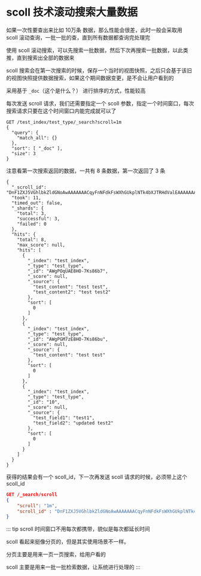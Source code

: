 # scoll 技术滚动搜索大量数据

如果一次性要查出来比如 10万条 数据，那么性能会很差，此时一般会采取用 scoll 滚动查询，一批一批的查，直到所有数据都查询完处理完

使用 scoll 滚动搜索，可以先搜索一批数据，然后下次再搜索一批数据，以此类推，直到搜索出全部的数据来

scoll 搜索会在第一次搜索的时候，保存一个当时的视图快照，之后只会基于该旧的视图快照提供数据搜索，如果这个期间数据变更，是不会让用户看到的

采用基于 `_doc`（这个是什么？） 进行排序的方式，性能较高

每次发送 scroll 请求，我们还需要指定一个 scoll 参数，指定一个时间窗口，每次搜索请求只要在这个时间窗口内能完成就可以了

```json{1}
GET /test_index/test_type/_search?scroll=1m
{
  "query": {
    "match_all": {}
  },
  "sort": [ "_doc" ],
  "size": 3
}
```

注意看第一次搜索返回的数据，一共有 8 条数据，第一次返回了 3 条

```json{2}
{
  "_scroll_id": "DnF1ZXJ5VGhlbkZldGNoAwAAAAAAACqyFnNFdkFsWXhGUkplNTk4bXJTRHdValEAAAAAAAAqsxZzRXZBbFl4RlJKZTU5OG1yU0R3VWpRAAAAAAAAKrQWc0V2QWxZeEZSSmU1OThtclNEd1VqUQ==",
  "took": 11,
  "timed_out": false,
  "_shards": {
    "total": 3,
    "successful": 3,
    "failed": 0
  },
  "hits": {
    "total": 8,
    "max_score": null,
    "hits": [
      {
        "_index": "test_index",
        "_type": "test_type",
        "_id": "AWgPOqUAE8HO-7Ks86b7",
        "_score": null,
        "_source": {
          "test_content": "test test",
          "test_content2": "test test2"
        },
        "sort": [
          0
        ]
      },
      {
        "_index": "test_index",
        "_type": "test_type",
        "_id": "AWgPGM7zE8HO-7Ks86bu",
        "_score": null,
        "_source": {
          "test_content": "test test"
        },
        "sort": [
          0
        ]
      },
      {
        "_index": "test_index",
        "_type": "test_type",
        "_id": "10",
        "_score": null,
        "_source": {
          "test_field1": "test1",
          "test_field2": "updated test2"
        },
        "sort": [
          0
        ]
      }
    ]
  }
}
```

获得的结果会有一个 scoll_id，下一次再发送 scoll 请求的时候，必须带上这个 scoll_id

```json
GET /_search/scroll
{
    "scroll": "1m",
    "scroll_id" : "DnF1ZXJ5VGhlbkZldGNoAwAAAAAAACqyFnNFdkFsWXhGUkplNTk4bXJTRHdValEAAAAAAAAqsxZzRXZBbFl4RlJKZTU5OG1yU0R3VWpRAAAAAAAAKrQWc0V2QWxZeEZSSmU1OThtclNEd1VqUQ=="
}
```

::: tip
scroll 时间窗口不用每次都携带，貌似是每次都延长时间

scoll 看起来挺像分页的，但是其实使用场景不一样。

分页主要是用来一页一页搜索，给用户看的

scoll 主要是用来一批一批检索数据，让系统进行处理的
:::
